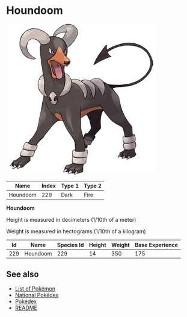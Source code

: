 # Houndoom


![Houndoom](images/229.png)

| **Name** | **Index** | **Type 1** | **Type 2** |
|----|----|----|----|
| Houndoom | 229 | Dark | Fire  |

**Houndoom** 


Height is measured in decimeters (1/10th of a meter)

Weight is measured in hectograms (1/10th of a kilogram)

| **Id** | **Name** | **Species Id** | **Height** | **Weight** | **Base Experience** |
|--------|----------|----------------|------------|------------|---------------------|
| 229 | Houndoom | 229 | 14 | 350 | 175 |


## See also

- [List of Pokémon](../pokemon.md)
- [National Pokédex](../national_pokedex.md)
- [Pokédex](../pokedex.md)
- [README](../README.md)
